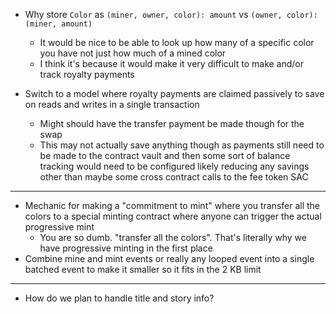 * Why store `Color` as `(miner, owner, color): amount` vs `(owner, color): (miner, amount)`
    * It would be nice to be able to look up how many of a specific color you have not just how much of a mined color
    * I think it's because it would make it very difficult to make and/or track royalty payments

* Switch to a model where royalty payments are claimed passively to save on reads and writes in a single transaction
    * Might should have the transfer payment be made though for the swap
    * This may not actually save anything though as payments still need to be made to the contract vault and then some sort of balance tracking would need to be configured likely reducing any savings other than maybe some cross contract calls to the fee token SAC

---

* Mechanic for making a "commitment to mint" where you transfer all the colors to a special minting contract where anyone can trigger the actual progressive mint
	* You are so dumb. "transfer all the colors". That's literally why we have progressive minting in the first place
* Combine mine and mint events or really any looped event into a single batched event to make it smaller so it fits in the 2 KB limit

---

* How do we plan to handle title and story info?